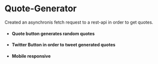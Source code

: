 # Quote-Generator
Created an asynchronis fetch request to a rest-api in order to get quotes.
                    <ul>
                      <li><h4>Quote button generates random quotes</h4></li>
                      <li><h4>Twitter Button in order to tweet generated quotes</h4></li>
                      <li><h4>Mobile responsive</h4></li>
